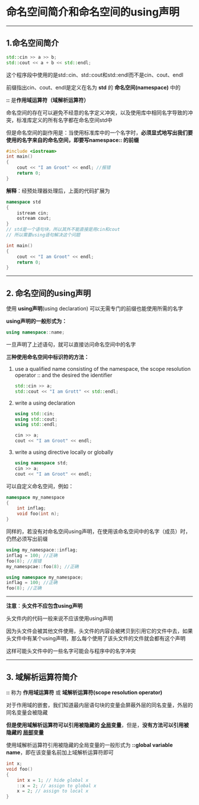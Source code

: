 # 命名空间简介和命名空间的using声明

---

## 1.命名空间简介

~~~C++
std::cin >> a >> b;
std::cout << a + b << std::endl;
~~~

这个程序段中使用的是std::cin、std::cout和std::endl而不是cin、cout、endl

前缀指出cin、cout、endl是定义在名为 **std** 的 **命名空间(namespace)** 中的

**::** 是**作用域运算符（域解析运算符）**

命名空间的存在可以避免不经意的名字定义冲突，以及使用库中相同名字导致的冲突，标准库定义的所有名字都在命名空间std中

但是命名空间的副作用是：当使用标准库中的一个名字时，**必须显式地写出我们要使用的名字来自的命名空间，即要写namespace:: 的前缀**

~~~C
#include <iostream>
int main()
{
    cout << "I am Groot" << endl; //报错
    return 0;
}
~~~

**解释**：经预处理器处理后，上面的代码扩展为

~~~C++
namespace std
{
    istream cin;
    ostream cout;
} 
// std是一个语句块，所以其外不能直接是用cin和cout
// 所以需要using语句解决这个问题

int main()
{
    cout << "I am Groot" << endl; 
    return 0;
}
~~~

---

## 2. 命名空间的using声明

使用 **using声明**(using declaration) 可以无需专门的前缀也能使用所需的名字

**using声明的一般形式为：**

~~~C++
using namespace::name;
~~~

一旦声明了上述语句，就可以直接访问命名空间中的名字

**三种使用命名空间中标识符的方法：**

1. use a qualified name consisting of the namespace, the scope resolution operator :: and the desired the identifier

   ~~~C++
   std::cin >> a;
   std::cout << "I am Grott" << std::endl;
   ~~~

2. write a using declaration

   ~~~C++
   using std::cin;
   using std::cout;
   using std::endl;
   
   cin >> a;
   cout << "I am Groot" << endl;
   ~~~

3. write a using directive locally or globally

   ~~~C++
   using namespace std;
   cin >> a;
   cout << "I am Groot" << endl;
   ~~~

可以自定义命名空间，例如：

~~~C++
namespace my_namespace
{
    int inflag;
    void foo(int n);
}
~~~

同样的，若没有对命名空间using声明，在使用该命名空间中的名字（成员）时，仍然必须写出前缀

~~~C++
using my_namespace::inflag;
inflag = 100; //正确
foo(8); //报错
my_namespcae::foo(8); //正确
~~~

~~~C++
using namespace my_namespace;
inflag = 100; //正确
foo(8); //正确
~~~

---

**注意**：**头文件不应包含using声明**

头文件内的代码一般来说不应该使用using声明

因为头文件会被其他文件使用，头文件的内容会被拷贝到引用它的文件中去，如果头文件中有某个using声明，那么每个使用了该头文件的文件就会都有这个声明

这样可能头文件中的一些名字可能会与程序中的名字冲突

---

## 3. 域解析运算符简介

**::** 称为 **作用域运算符** 或 **域解析运算符(scope resolution operator)**

对于作用域的嵌套，我们知道最内层语句块的变量会屏蔽外层的同名变量，外层的同名变量会被隐藏

**但是使用域解析运算符可以引用被隐藏的 <u>全局</u>变量**，但是，**没有方法可以引用被隐藏的 <u>局部</u>变量**

使用域解析运算符引用被隐藏的全局变量的一般形式为 **::global variable name**，即在该变量名前加上域解析运算符即可

~~~C
int x;
void foo()
{
    int x = 1; // hide global x
    ::x = 2; // assign to global x
    x = 2; // assign to local x
}
~~~

